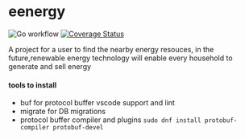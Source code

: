 # eenergy

![Go workflow](https://github.com/aradwann/eenergy/actions/workflows/test.yml/badge.svg)
[![Coverage Status](https://coveralls.io/repos/github/aradwann/eenergy/badge.svg?branch=main)](https://coveralls.io/github/aradwann/eenergy?branch=main)


A project for a user to find the nearby energy resouces, 
in the future,renewable energy technology will enable every household to generate and sell energy 

#### tools to install 
- buf for protocol buffer vscode support and lint
- migrate for DB migrations
- protocol buffer compiler and plugins
`sudo dnf install protobuf-compiler protobuf-devel`